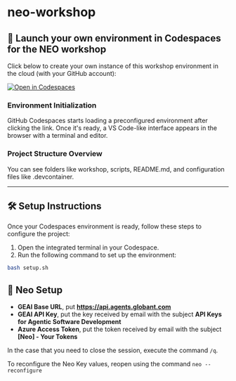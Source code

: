 # neo-workshop

## 🚀 Launch your own environment in Codespaces for the NEO workshop

Click below to create your own instance of this workshop environment in the cloud (with your GitHub account):

[![Open in Codespaces](https://github.com/codespaces/badge.svg)](https://github.com/codespaces/new?hide_repo_select=true&repo=maoalejandro%2Fneo-workshop&ref=main)

### Environment Initialization ###
GitHub Codespaces starts loading a preconfigured environment after clicking the link. Once it's ready, a VS Code-like interface appears in the browser with a terminal and editor.

### Project Structure Overview ###

You can see folders like workshop, scripts, README.md, and configuration files like .devcontainer.

---

## 🛠️ Setup Instructions

Once your Codespaces environment is ready, follow these steps to configure the project:

1. Open the integrated terminal in your Codespace.
2. Run the following command to set up the environment:

```bash
bash setup.sh
```

## 🤖 Neo Setup

- **GEAI Base URL**, put **https://api.agents.globant.com**
- **GEAI API Key**, put the key received by email with the subject **API Keys for Agentic Software Development**
- **Azure Access Token**, put the token received by email with the subject **[Neo] - Your Tokens**

In the case that you need to close the session, execute the command `/q`.

To reconfigure the Neo Key values, reopen using the command `neo --reconfigure` 

